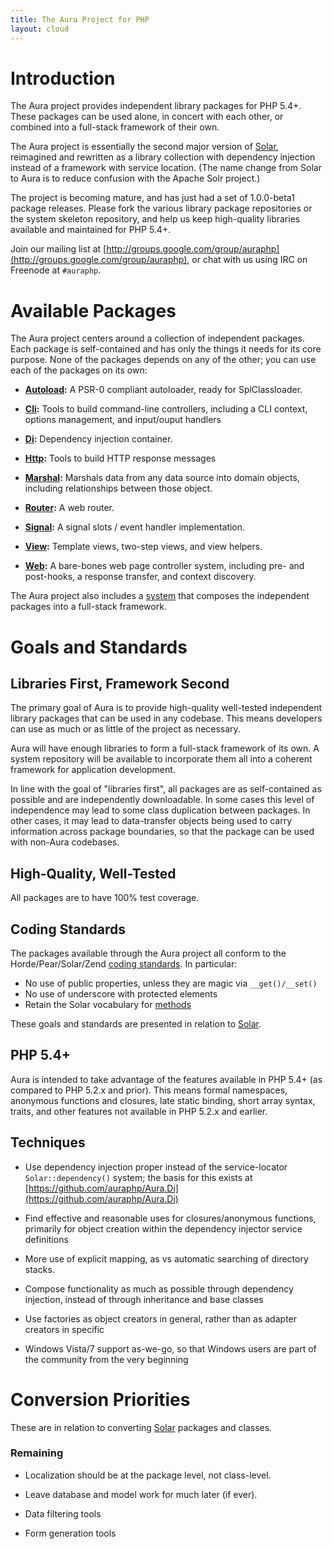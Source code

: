 ```yaml
---
title: The Aura Project for PHP
layout: cloud
---
```


<div class="grid_4" markdown="1">

Introduction
============

The Aura project provides independent library packages for PHP 5.4+.  These packages can be used alone, in concert with each other, or combined into a full-stack framework of their own.

The Aura project is essentially the second major version of [Solar](http://solarphp.com), reimagined and rewritten as a library collection with dependency injection instead of a framework with service location.  (The name change from Solar to Aura is to reduce confusion with the Apache Solr project.)

The project is becoming mature, and has just had a set of 1.0.0-beta1 package releases. Please fork the various library package repositories or the system skeleton repository, and help us keep high-quality libraries available and maintained for PHP 5.4+.

Join our mailing list at [http://groups.google.com/group/auraphp](http://groups.google.com/group/auraphp), or chat with us using IRC on Freenode at `#auraphp`.

</div>

<div class="grid_8" markdown="1">

Available Packages
==================

The Aura project centers around a collection of independent packages. Each package is self-contained and has only the things it needs for its core purpose.  None of the packages depends on any of the other; you can use each of the packages on its own:

- **[Autoload](https://github.com/auraphp/Aura.Autoload):** A PSR-0 compliant autoloader, ready for SplClassloader.

- **[Cli](https://github.com/auraphp/Aura.Cli):** Tools to build command-line controllers, including a CLI context, options management, and input/ouput handlers

- **[Di](https://github.com/auraphp/Aura.Di):** Dependency injection container.

- **[Http](https://github.com/auraphp/Aura.Http):** Tools to build HTTP response messages

- **[Marshal](https://github.com/auraphp/Aura.Marshal):** Marshals data from any data source into domain objects, including relationships between those object.

- **[Router](https://github.com/auraphp/Aura.Router):** A web router. 

- **[Signal](https://github.com/auraphp/Aura.Signal):** A signal slots / event handler implementation.

- **[View](https://github.com/auraphp/Aura.View):** Template views, two-step views, and view helpers.

- **[Web](https://github.com/auraphp/Aura.Web):** A bare-bones web page controller system, including pre- and post-hooks, a response transfer, and context discovery.

The Aura project also includes a [system](https://github.com/auraphp/system) that composes the independent packages into a full-stack framework.


Goals and Standards
===================

Libraries First, Framework Second
---------------------------------

The primary goal of Aura is to provide high-quality well-tested independent library packages that can be used in any codebase. This means developers can use as much or as little of the project as necessary.

Aura will have enough libraries to form a full-stack framework of its own. A system repository will be available to incorporate them all into a coherent framework for application development.

In line with the goal of "libraries first", all packages are as self-contained as possible and are independently downloadable.  In some cases this level of independence may lead to some class duplication between packages. In other cases, it may lead to data-transfer objects being used to carry information across package boundaries, so that the package can be used with non-Aura codebases.

High-Quality, Well-Tested
-------------------------

All packages are to have 100% test coverage.


Coding Standards
----------------

The packages available through the Aura project all conform to the Horde/Pear/Solar/Zend [coding standards](http://pear.php.net/manual/en/coding-standards.php).  In particular:

- No use of public properties, unless they are magic via `__get()/__set()`
- No use of underscore with protected elements
- Retain the Solar vocabulary for [methods](http://solarphp.com/manual/appendix-standards.naming.methods)

These goals and standards are presented in relation to [Solar](http://solarphp.com).

PHP 5.4+
--------

Aura is intended to take advantage of the features available in PHP 5.4+ (as compared to PHP 5.2.x and prior). This means formal namespaces, anonymous functions and closures, late static binding, short array syntax, traits, and other features not available in PHP 5.2.x and earlier.

Techniques
----------

- Use dependency injection proper instead of the service-locator `Solar::dependency()` system; the basis for this exists at [https://github.com/auraphp/Aura.Di](https://github.com/auraphp/Aura.Di)

- Find effective and reasonable uses for closures/anonymous functions, primarily for object creation within the dependency injector service definitions

- More use of explicit mapping, as vs automatic searching of directory stacks.

- Compose functionality as much as possible through dependency injection, instead of through inheritance and base classes

- Use factories as object creators in general, rather than as adapter creators in specific

- Windows Vista/7 support as-we-go, so that Windows users are part of the community from the very beginning


Conversion Priorities
=====================

These are in relation to converting [Solar](http://solarphp.com) packages and classes.

### Remaining

- Localization should be at the package level, not class-level.

- Leave database and model work for much later (if ever).

- Data filtering tools

- Form generation tools


</div>